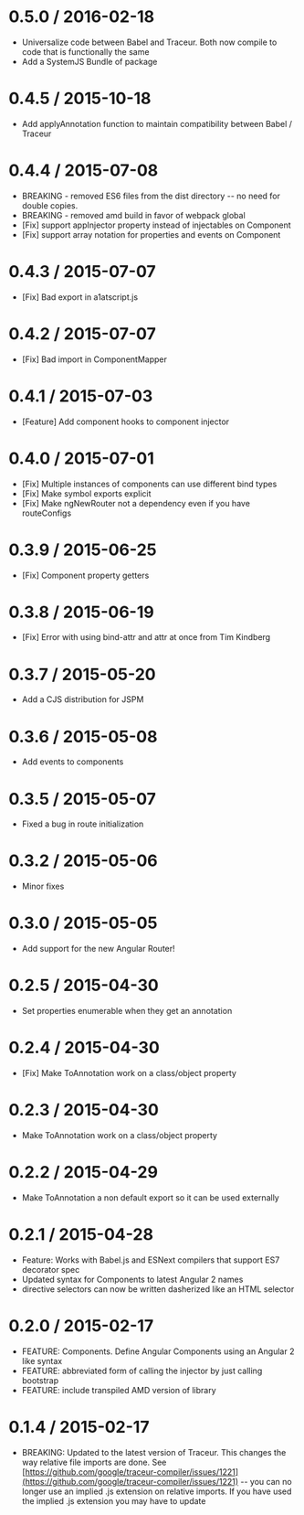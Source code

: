 0.5.0 / 2016-02-18
==================

* Universalize code between Babel and Traceur. Both now compile to code that is functionally the same
* Add a SystemJS Bundle of package

0.4.5 / 2015-10-18
==================
* Add applyAnnotation function to maintain compatibility between Babel / Traceur

0.4.4 / 2015-07-08
==================
* BREAKING - removed ES6 files from the dist directory -- no need for double copies.
* BREAKING - removed amd build in favor of webpack global
* [Fix] support appInjector property instead of injectables on Component
* [Fix] support array notation for properties and events on Component

0.4.3 / 2015-07-07
==================
* [Fix] Bad export in a1atscript.js

0.4.2 / 2015-07-07
==================
* [Fix] Bad import in ComponentMapper

0.4.1 / 2015-07-03
==================
* [Feature] Add component hooks to component injector

0.4.0 / 2015-07-01
==================
* [Fix] Multiple instances of components can use different bind types
* [Fix] Make symbol exports explicit
* [Fix] Make ngNewRouter not a dependency even if you have routeConfigs

0.3.9 / 2015-06-25
==================
* [Fix] Component property getters

0.3.8 / 2015-06-19
==================
* [Fix] Error with using bind-attr and attr at once from Tim Kindberg

0.3.7 / 2015-05-20
==================
* Add a CJS distribution for JSPM

0.3.6 / 2015-05-08
==================
* Add events to components

0.3.5 / 2015-05-07
==================
* Fixed a bug in route initialization

0.3.2 / 2015-05-06
==================
* Minor fixes

0.3.0 / 2015-05-05
==================
* Add support for the new Angular Router!

0.2.5 / 2015-04-30
==================
* Set properties enumerable when they get an annotation

0.2.4 / 2015-04-30
==================
* [Fix] Make ToAnnotation work on a class/object property

0.2.3 / 2015-04-30
==================
* Make ToAnnotation work on a class/object property

0.2.2 / 2015-04-29
==================
* Make ToAnnotation a non default export so it can be used externally

0.2.1 / 2015-04-28
==================

* Feature: Works with Babel.js and ESNext compilers that support ES7 decorator spec
* Updated syntax for Components to latest Angular 2 names
* directive selectors can now be written dasherized like an HTML selector

0.2.0 / 2015-02-17
==================
  * FEATURE: Components. Define Angular Components using an Angular 2 like syntax
  * FEATURE: abbreviated form of calling the injector by just calling bootstrap
  * FEATURE: include transpiled AMD version of library

0.1.4 / 2015-02-17
==================
  * BREAKING: Updated to the latest version of Traceur. This changes the way relative file imports are done. See [https://github.com/google/traceur-compiler/issues/1221](https://github.com/google/traceur-compiler/issues/1221) -- you can no longer use an implied .js extension on relative imports. If you have used the implied .js extension you may have to update
